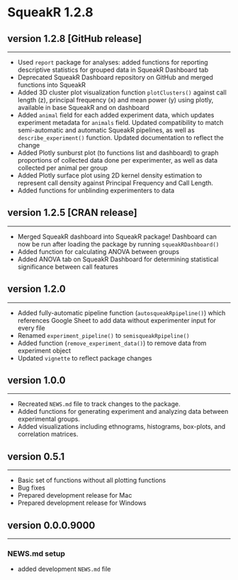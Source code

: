 # SqueakR 1.2.8

## version 1.2.8 [GitHub release]

---

* Used `report` package for analyses: added functions for reporting descriptive
  statistics for grouped data in SqueakR Dashboard tab
* Deprecated SqueakR Dashboard repository on GitHub and merged functions into
  SqueakR
* Added 3D cluster plot visualization function `plotClusters()` against call
  length (z), principal frequency (x) and mean power (y) using plotly, available
  in base SqueakR and on dashboard
* Added `animal` field for each added experiment data, which updates experiment
  metadata for `animals` field. Updated compatibility to match semi-automatic and
  automatic SqueakR pipelines, as well as `describe_experiment()` function. Updated
  documentation to reflect the change
* Added Plotly sunburst plot (to functions list and dashboard) to graph
  proportions of collected data done per experimenter, as well as data collected
  per animal per group
* Added Plotly surface plot using 2D kernel density estimation to represent call
  density against Principal Frequency and Call Length.
* Added functions for unblinding experimenters to data

## version 1.2.5 [CRAN release]

---

* Merged SqueakR dashboard into SqueakR package! Dashboard can now be run after
  loading the package by running `squeakRDashboard()`
* Added function for calculating ANOVA between groups
* Added ANOVA tab on SqueakR Dashboard for determining statistical significance
  between call features

## version 1.2.0

---

* Added fully-automatic pipeline function (`autosqueakRpipeline()`) which references
  Google Sheet to add data without experimenter input for every file
* Renamed `experiment_pipeline()` to `semisqueakRpipeline()`
* Added function (`remove_experiment_data()`) to remove data from experiment object
* Updated `vignette` to reflect package changes

## version 1.0.0

---

* Recreated `NEWS.md` file to track changes to the package.
* Added functions for generating experiment and analyzing data between experimental groups.
* Added visualizations including ethnograms, histograms, box-plots, and correlation matrices.

## version 0.5.1

---

- Basic set of functions without all plotting functions
- Bug fixes
- Prepared development release for Mac
- Prepared development release for Windows


## version 0.0.0.9000

---

### NEWS.md setup

- added development `NEWS.md` file
